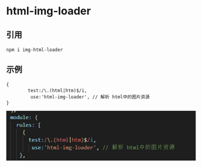 # html-img-loader
## 引用
`npm i img-html-loader`

## 示例
```
{
        test:/\.(html|htm)$/i,
         use:'html-img-loader', // 解析 html中的图片资源
}
```
![实例图片](doc/doc.png)